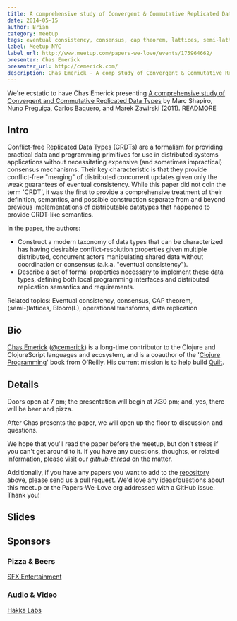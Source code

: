 ```yaml
---
title: A comprehensive study of Convergent & Commutative Replicated Data Types
date: 2014-05-15
author: Brian
category: meetup
tags: eventual consistency, consensus, cap theorem, lattices, semi-lattices, operational transforms, data replication
label: Meetup NYC
label_url: http://www.meetup.com/papers-we-love/events/175964662/
presenter: Chas Emerick
presenter_url: http://cemerick.com/
description: Chas Emerick - A comp study of Convergent & Commutative Replicated Data Types
---
```


We're ecstatic to have Chas Emerick presenting [A comprehensive study of Convergent and Commutative Replicated Data Types](http://hal.upmc.fr/docs/00/55/55/88/PDF/techreport.pdf) by Marc Shapiro, Nuno Preguiça, Carlos Baquero, and Marek Zawirski (2011). READMORE

## Intro

Conflict-free Replicated Data Types (CRDTs) are a formalism for providing practical data and programming primitives for use in distributed systems applications without necessitating expensive (and sometimes impractical) consensus mechanisms.  Their key characteristic is that they provide conflict-free "merging" of distributed concurrent updates given only the weak guarantees of eventual consistency.
While this paper did not coin the term 'CRDT', it was the first to provide a comprehensive treatment of their definition, semantics, and possible construction separate from and beyond previous implementations of distributable datatypes that happened to provide CRDT-like semantics.

In the paper, the authors:

* Construct a modern taxonomy of data types that can be characterized has having desirable conflict-resolution properties given multiple distributed, concurrent actors manipulating shared data without coordination or consensus (a.k.a. "eventual consistency").
* Describe a set of formal properties necessary to implement these data types, defining both local programming interfaces and distributed replication semantics and requirements.

Related topics: Eventual consistency, consensus, CAP theorem, (semi-)lattices, Bloom(L), operational transforms, data replication

## Bio

[Chas Emerick](http://cemerick.com/) ([@cemerick](http://twitter.com/cemerick)) is a long-time contributor to the Clojure and ClojureScript languages and ecosystem, and is a coauthor of the '[Clojure Programming](http://clojurebook.com/)' book from O’Reilly. His current mission is to help build [Quilt](http://quilt.org/).

## Details

Doors open at 7 pm; the presentation will begin at 7:30 pm; and, yes, there will be beer and pizza.

After Chas presents the paper, we will open up the floor to discussion and questions.

We hope that you'll read the paper before the meetup, but don't stress if you can't get around to it. If you have any questions, thoughts, or related information, please visit our [*github-thread*](https://github.com/papers-we-love/papers-we-love/issues/96) on the matter.

Additionally, if you have any papers you want to add to the [repository](https://github.com/papers-we-love/papers-we-love) above, please send us a pull request. We'd love any ideas/questions about this meetup or the Papers-We-Love org addressed with a GitHub issue. Thank you!

## Slides

<script async class="speakerdeck-embed" data-id="5e526240bf290131ae3666fdbbb32492" data-ratio="1.33159947984395" src="//speakerdeck.com/assets/embed.js"></script>

## Sponsors

### Pizza & Beers

[SFX Entertainment](https://sfx.recruiterbox.com/)

### Audio & Video

[Hakka Labs](http://www.hakkalabs.co/)
